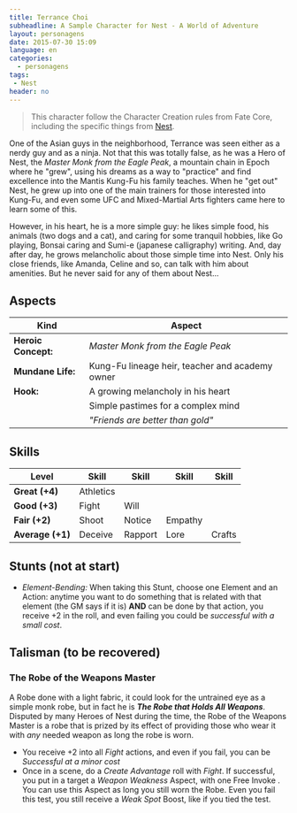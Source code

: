 ```yaml
---
title: Terrance Choi
subheadline: A Sample Character for Nest - A World of Adventure
layout: personagens
date: 2015-07-30 15:09
language: en
categories:
  - personagens
tags:
 - Nest
header: no
---
```


>  This character follow the Character  Creation rules from Fate Core,  including         the          specific         things         from  [Nest][1].

One of the Asian guys in the neighborhood, Terrance was seen either as a nerdy guy and as a ninja. Not that this was totally false, as he was a Hero of Nest, the _Master Monk from the Eagle Peak_, a mountain chain in Epoch where he "grew", using his dreams as a way to "practice" and find excellence into the Mantis Kung-Fu his family teaches. When he "get out" Nest, he grew up into one of the main trainers for those interested into Kung-Fu, and even some UFC and Mixed-Martial Arts fighters came here to learn some of this.

However, in his heart, he is a more simple guy: he likes simple food, his animals (two dogs and a cat), and caring for some tranquil hobbies, like Go playing, Bonsai caring and Sumi-e (japanese calligraphy) writing. And, day after day, he grows melancholic about those simple time into Nest. Only his close friends, like Amanda, Celine and so, can talk with him about amenities. But he never said for any of them about Nest...

## Aspects

| Kind | Aspect |
|-|-|
| **Heroic Concept:** | _Master Monk from the Eagle Peak_    |
| **Mundane Life:**   | Kung-Fu lineage heir, teacher and academy owner |
| **Hook:**           | A growing melancholy in his heart |
|                     | Simple pastimes for a complex mind |
|                     | _"Friends are better than gold"_ |

## Skills

|Level | Skill | Skill |Skill  |Skill  | 
|-|-|-|-|-|
| **Great (+4)**   | Athletics    |          |         |         |
| **Good (+3)**    | Fight    |  Will    |         |         |
| **Fair (+2)**    | Shoot     | Notice | Empathy |         |
| **Average (+1)** | Deceive | Rapport   | Lore  | Crafts |

## Stunts (not at start)

+  _Element-Bending:_ When taking this Stunt, choose one Element and an Action: anytime you want to do something that is related with that element (the GM says if it is) **AND** can be done by that action, you receive +2 in the roll, and even failing you could be _successful with a small cost_.

## Talisman (to be recovered)

### The Robe of the Weapons Master

A Robe done with a light fabric, it could look for the untrained eye as a simple monk robe, but in fact he is **_The Robe that Holds All Weapons_**. Disputed by many Heroes of Nest during the time, the Robe of the Weapons Master is a robe that is prized by its effect of providing those who wear it with *any* needed weapon as long the robe is worn.

+  You receive +2 into all _Fight_ actions, and even if you fail, you can be _Successful at a minor cost_
+  Once in a scene, do a _Create Advantage_ roll with _Fight_. If successful, you put in a target a _Weapon Weakness_ Aspect, with one Free Invoke . You can use this Aspect as long you still worn the Robe. Even you fail this test, you still receive a _Weak Spot_ Boost, like if you tied the test.

[1]: http://www.drivethrurpg.com/product/153980/Nest--A-World-of-Adventure-for-Fate-Core

